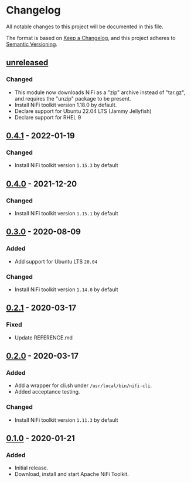 # Changelog

All notable changes to this project will be documented in this file.

The format is based on [Keep a Changelog](https://keepachangelog.com/en/1.0.0/),
and this project adheres to [Semantic Versioning](https://semver.org/spec/v2.0.0.html).

## [unreleased]

### Changed

- This module now downloads NiFi as a "zip" archive instead of "tar.gz", and
  requires the "unzip" package to be present.
- Install NiFi toolkit version 1.18.0 by default.
- Declare support for Ubuntu 22.04 LTS (Jammy Jellyfish)
- Declare support for RHEL 9

## [0.4.1] - 2022-01-19

### Changed

- Install NiFi toolkit version `1.15.3` by default

## [0.4.0] - 2021-12-20
### Changed
- Install NiFi toolkit version `1.15.1` by default

## [0.3.0] - 2020-08-09

### Added

- Add support for Ubuntu LTS `20.04`

### Changed

- Install NiFi toolkit version `1.14.0` by default

## [0.2.1] - 2020-03-17

### Fixed

- Update REFERENCE.md

## [0.2.0] - 2020-03-17

### Added

- Add a wrapper for cli.sh under `/usr/local/bin/nifi-cli`.
- Added acceptance testing.

### Changed

- Install NiFi toolkit version `1.11.3` by default

## [0.1.0] - 2020-01-21

### Added

- Initial release.
- Download, install and start Apache NiFi Toolkit.

[unreleased]: https://github.com/ssm/ssm-nifi_toolkit/compare/0.4.1...main
[0.4.1]: https://github.com/ssm/ssm-nifi_toolkit/releases/tag/0.4.1
[0.4.0]: https://github.com/ssm/ssm-nifi_toolkit/releases/tag/0.4.0
[0.3.0]: https://github.com/ssm/ssm-nifi_toolkit/releases/tag/0.3.0
[0.2.1]: https://github.com/ssm/ssm-nifi_toolkit/releases/tag/0.2.1
[0.2.0]: https://github.com/ssm/ssm-nifi_toolkit/releases/tag/0.2.0
[0.1.0]: https://github.com/ssm/ssm-nifi_toolkit/releases/tag/0.1.0
